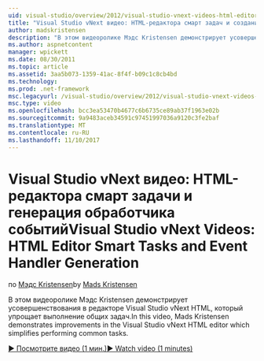 ```yaml
---
uid: visual-studio/overview/2012/visual-studio-vnext-videos-html-editor-smart-tasks-and-event-handler-generation
title: "Visual Studio vNext видео: HTML-редактора смарт задач и создания обработчика событий | Документы Microsoft"
author: madskristensen
description: "В этом видеоролике Мэдс Kristensen демонстрирует усовершенствования в редакторе Visual Studio vNext HTML, который упрощает выполнение общих задач."
ms.author: aspnetcontent
manager: wpickett
ms.date: 08/30/2011
ms.topic: article
ms.assetid: 3aa5b073-1359-41ac-8f4f-b09c1c8cb4bd
ms.technology: 
ms.prod: .net-framework
msc.legacyurl: /visual-studio/overview/2012/visual-studio-vnext-videos-html-editor-smart-tasks-and-event-handler-generation
msc.type: video
ms.openlocfilehash: bcc3ea53470b4677c6b6735ce89ab37f1963e02b
ms.sourcegitcommit: 9a9483aceb34591c97451997036a9120c3fe2baf
ms.translationtype: MT
ms.contentlocale: ru-RU
ms.lasthandoff: 11/10/2017
---
```

<a name="visual-studio-vnext-videos-html-editor-smart-tasks-and-event-handler-generation"></a><span data-ttu-id="d943f-103">Visual Studio vNext видео: HTML-редактора смарт задачи и генерация обработчика событий</span><span class="sxs-lookup"><span data-stu-id="d943f-103">Visual Studio vNext Videos: HTML Editor Smart Tasks and Event Handler Generation</span></span>
====================
<span data-ttu-id="d943f-104">по [Мэдс Kristensen](https://github.com/madskristensen)</span><span class="sxs-lookup"><span data-stu-id="d943f-104">by [Mads Kristensen](https://github.com/madskristensen)</span></span>

<span data-ttu-id="d943f-105">В этом видеоролике Мэдс Kristensen демонстрирует усовершенствования в редакторе Visual Studio vNext HTML, который упрощает выполнение общих задач.</span><span class="sxs-lookup"><span data-stu-id="d943f-105">In this video, Mads Kristensen demonstrates improvements in the Visual Studio vNext HTML editor which simplifies performing common tasks.</span></span>

[<span data-ttu-id="d943f-106">&#9654; Посмотрите видео (1 мин.)</span><span class="sxs-lookup"><span data-stu-id="d943f-106">&#9654; Watch video (1 minutes)</span></span>](https://channel9.msdn.com/Blogs/ASP-NET-Site-Videos/visual-studio-vnext-videos-html-editor-smart-tasks-and-event-handler-generation)
